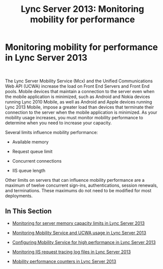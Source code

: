 ﻿---
title: 'Lync Server 2013: Monitoring mobility for performance'
TOCTitle: Monitoring mobility for performance
ms:assetid: 9c831c63-9a7d-48ec-9118-f8a7e80ddd04
ms:mtpsurl: https://technet.microsoft.com/en-us/library/Hh690033(v=OCS.15)
ms:contentKeyID: 48184908
ms.date: 07/23/2014
mtps_version: v=OCS.15
---

# Monitoring mobility for performance in Lync Server 2013

 


The Lync Server Mobility Service (Mcx) and the Unified Communications Web API (UCWA) increase the load on Front End Servers and Front End pools. Mobile devices that maintain a connection to the server even when the mobile application is minimized, such as Android and Nokia devices running Lync 2010 Mobile, as well as Android and Apple devices running Lync 2013 Mobile, impose a greater load than devices that terminate their connection to the server when the mobile application is minimized. As your mobility usage increases, you must monitor mobility performance to determine when you need to increase your capacity.

Several limits influence mobility performance:

  - Available memory

  - Request queue limit

  - Concurrent connections

  - IIS queue length

Other limits on servers that can influence mobility performance are a maximum of twelve concurrent sign-ins, authentications, session renewals, and terminations. These maximums do not need to be modified for most deployments.

## In This Section

  - [Monitoring for server memory capacity limits in Lync Server 2013](lync-server-2013-monitoring-for-server-memory-capacity-limits.md)

  - [Monitoring Mobility Service and UCWA usage in Lync Server 2013](lync-server-2013-monitoring-mobility-service-and-ucwa-usage.md)

  - [Configuring Mobility Service for high performance in Lync Server 2013](lync-server-2013-configuring-mobility-service-for-high-performance.md)

  - [Monitoring IIS request tracing log files in Lync Server 2013](lync-server-2013-monitoring-iis-request-tracing-log-files.md)

  - [Mobility performance counters in Lync Server 2013](lync-server-2013-mobility-performance-counters.md)

